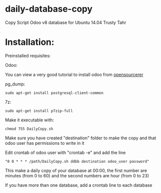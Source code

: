 # daily-database-copy

Copy Script Odoo v8 database for Ubuntu 14.04 Trusty Tahr

# Installation:

Preinstalled requisites:

Odoo:

You can view a very good tutorial to install odoo from <a href="http://www.theopensourcerer.com/2014/09/how-to-install-openerp-odoo-8-on-ubuntu-server-14-04-lts">opensourcerer </a>

pg_dump:

    sudo apt-get install postgresql-client-common

7z:

    sudo apt-get install p7zip-full

Make it executable with:

    chmod 755 DailyCopy.sh

Make sure you have created "destination" folder to make the copy and that odoo user has permissions to write in it

Edit crontab of odoo user with "crontab -e" and add the line

    "0 0 * * * /path/DailyCopy.sh ddbb destination odoo_user password"  

This make a daily copy of your database at 00:00, the first number are minutes (from 0 to 60) and the second numbers are hour (from 0 to 23)

If you have more than one database, add a crontab line to each database

